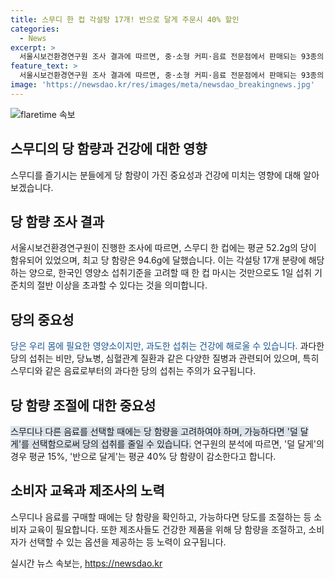 ```yaml
---
title: 스무디 한 컵 각설탕 17개! 반으로 달게 주문시 40% 할인
categories:
  - News
excerpt: >
  서울시보건환경연구원 조사 결과에 따르면, 중·소형 커피·음료 전문점에서 판매되는 93종의 스무디 중, 한 컵당 평균 52.2g의 당이 발견됐다. 이는 각설탕 17개에 해당하는 양으로, 한국인의 하루 섭취 기준치의 절반 이상을 넘는 양이다. 심지어 94.6g의 당을 함유한 스무디도 확인됐는데, 연구원은 달음의 정도에 따라 당 함량이 평균 15%에서 40%까지 줄어든다고 밝혔다. 이에 대해 박주성 서울시보건환경연구원장은 소비자가 덜 단 맛을 선택할 수 있는 환경이 필요하다고 강조했다.
feature_text: >
  서울시보건환경연구원 조사 결과에 따르면, 중·소형 커피·음료 전문점에서 판매되는 93종의 스무디 중, 한 컵당 평균 52.2g의 당이 발견됐다. 이는 각설탕 17개에 해당하는 양으로, 한국인의 하루 섭취 기준치의 절반 이상을 넘는 양이다. 심지어 94.6g의 당을 함유한 스무디도 확인됐는데, 연구원은 달음의 정도에 따라 당 함량이 평균 15%에서 40%까지 줄어든다고 밝혔다. 이에 대해 박주성 서울시보건환경연구원장은 소비자가 덜 단 맛을 선택할 수 있는 환경이 필요하다고 강조했다.
image: 'https://newsdao.kr/res/images/meta/newsdao_breakingnews.jpg'
---
```


<p><img src="httpss://newsdao.kr/res/images/meta/newsdao_breakingnews.jpg" alt="flaretime 속보" /></p>

<h2>스무디의 당 함량과 건강에 대한 영향</h2>

<p data-ke-size="size16">스무디를 즐기시는 분들에게 당 함량이 가진 중요성과 건강에 미치는 영향에 대해 알아보겠습니다.</p>

<h2>당 함량 조사 결과</h2>

<p>서울시보건환경연구원이 진행한 조사에 따르면, 스무디 한 컵에는 평균 52.2g의 당이 함유되어 있었으며, 최고 당 함량은 94.6g에 달했습니다. 이는 각설탕 17개 분량에 해당하는 양으로, 한국인 영양소 섭취기준을 고려할 때 한 컵 마시는 것만으로도 1일 섭취 기준치의 절반 이상을 초과할 수 있다는 것을 의미합니다.</p>

<h2>당의 중요성</h2>

<p><span style="color: #1a5490;">당은 우리 몸에 필요한 영양소이지만, 과도한 섭취는 건강에 해로울 수 있습니다.</span> 과다한 당의 섭취는 비만, 당뇨병, 심혈관계 질환과 같은 다양한 질병과 관련되어 있으며, 특히 스무디와 같은 음료로부터의 과다한 당의 섭취는 주의가 요구됩니다.</p>

<h2>당 함량 조절에 대한 중요성</h2>

<p><span style="background-color: #21538527;">스무디나 다른 음료를 선택할 때에는 당 함량을 고려하여야 하며, 가능하다면 '덜 달게'를 선택함으로써 당의 섭취를 줄일 수 있습니다.</span> 연구원의 분석에 따르면, '덜 달게'의 경우 평균 15%, '반으로 달게'는 평균 40% 당 함량이 감소한다고 합니다.</p>

<h2>소비자 교육과 제조사의 노력</h2>

<p>스무디나 음료를 구매할 때에는 당 함량을 확인하고, 가능하다면 당도를 조절하는 등 소비자 교육이 필요합니다. 또한 제조사들도 건강한 제품을 위해 당 함량을 조절하고, 소비자가 선택할 수 있는 옵션을 제공하는 등 노력이 요구됩니다.</p>
실시간 뉴스 속보는, <a href="https://newsdao.kr" rel="dofollow">https://newsdao.kr</a>


